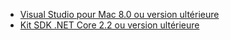 * [Visual Studio pour Mac 8.0 ou version ultérieure](https://visualstudio.microsoft.com/downloads/)
* [Kit SDK .NET Core 2.2 ou version ultérieure](https://dotnet.microsoft.com/download/dotnet-core)

